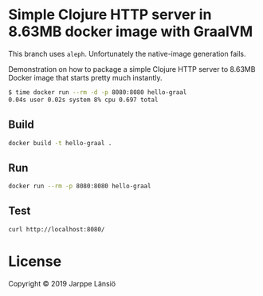 # Simple Clojure HTTP server in 8.63MB docker image with GraalVM

This branch uses `aleph`. Unfortunately the native-image generation fails.


Demonstration on how to package a simple Clojure HTTP server to 8.63MB Docker image
that starts pretty much instantly.

```bash
$ time docker run --rm -d -p 8080:8080 hello-graal
0.04s user 0.02s system 8% cpu 0.697 total
```

## Build

```bash
docker build -t hello-graal .
```

## Run

```bash
docker run --rm -p 8080:8080 hello-graal
```

## Test

```bash
curl http://localhost:8080/
```

# License

Copyright © 2019 Jarppe Länsiö
